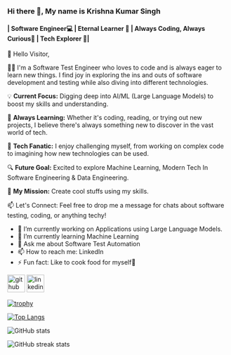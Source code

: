 ### Hi there 👋, My name is Krishna Kumar Singh
#### | Software Engineer💻 | Eternal Learner 🌱 | Always Coding, Always Curious🤔 | Tech Explorer 🚀|
👋 Hello Visitor,

🧑‍💻 I'm a Software Test Engineer who loves to code and is always eager to learn new things. I find joy in exploring the ins and outs of software development and testing while also diving into different technologies.

💡 **Current Focus:** Digging deep into AI/ML (Large Language Models) to boost my skills and understanding.

🌱 **Always Learning:** Whether it's coding, reading, or trying out new projects, I believe there's always something new to discover in the vast world of tech.

🚀 **Tech Fanatic:** I enjoy challenging myself, from working on complex code to imagining how new technologies can be used.

🔍 **Future Goal:** Excited to explore Machine Learning, Modern Tech In Software Engineering & Data Engineering.

🎯 **My Mission:** Create cool stuffs using my skills.

📫 Let's Connect: Feel free to drop me a message for chats about software testing, coding, or anything techy!

- 🔭 I’m currently working on Applications using Large Language Models. 
- 🌱 I’m currently learning Machine Learning 
- 💬 Ask me about Software Test Automation 
- 📫 How to reach me: LinkedIn 
- ⚡ Fun fact: Like to cook food for myself🤣 


[<img src='https://cdn.jsdelivr.net/npm/simple-icons@3.0.1/icons/github.svg' alt='github' height='40'>](https://github.com/kwishna)  [<img src='https://cdn.jsdelivr.net/npm/simple-icons@3.0.1/icons/linkedin.svg' alt='linkedin' height='40'>](https://www.linkedin.com/in/kwishna/)  

[![trophy](https://github-profile-trophy.vercel.app/?username=kwishna)](https://github.com/ryo-ma/github-profile-trophy)

[![Top Langs](https://github-readme-stats.vercel.app/api/top-langs/?username=kwishna)](https://github.com/anuraghazra/github-readme-stats)

![GitHub stats](https://github-readme-stats.vercel.app/api?username=kwishna&show_icons=true)  

![GitHub streak stats](https://streak-stats.demolab.com/?user=kwishna)
